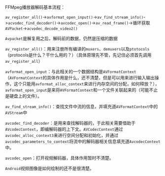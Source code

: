 FFMpeg播放器解码基本流程：

`av_register_all()`->`avformat_open_input()`->`av_find_stream_info()`->`acvodec_find_decoder()`->`avcodec_open()`->`av_read_frame()`->循环获取`AVPacket`->`acvodec_decode_video2()`

`Avpacket`是解复用之后，解码前的数据，仍然是压缩的数据

`av_register_all()`：用来注册所有编译的`muxers`、`demuxers`以及`ptotocols`（protocols是什么？干什么用的？）（具体原理先不管，先记住必须首先调用`av_register_all`）

`avformat_open_input`：与此相关的一个数据结构是`AVFormatContext`（`AVFormatContext`的具体作用是什么，还不清楚，但是可以用来进行输入输出操作，这个只能用`avformat_alloc_context`来进行内存空间的分配，如何释放？），`avformat_open_input`是来将`AVFormatContext`和一个文件关联起来的（可能不止是硬盘上的文件）。

`av_find_stream_info()`：查找文件中流的信息，并填充道`AVFormatContext`中的`AVStream`中

`avcodec_find_decoder`：是用来查找解码器的，于此相关需要借助于`AVcodecContext`，即编解码器的上下文。`AVCodecContext`通过`avcodec_alloc_context3`来进行空间分配和初始化，并通过`avcodec_parameters_to_context`将流中的解码器相关信息填充道`AvcodecContext`中。

`avcodec_open`：打开视频解码器，具体作用暂时不清楚。



`Android`视频图像是如何绘制的还不是很清楚。

